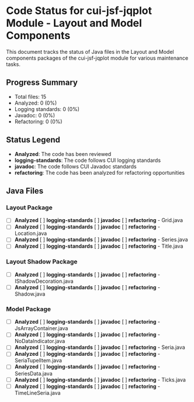 # Code Status for cui-jsf-jqplot Module - Layout and Model Components

This document tracks the status of Java files in the Layout and Model components packages of the cui-jsf-jqplot module for various maintenance tasks.

## Progress Summary
- Total files: 15
- Analyzed: 0 (0%)
- Logging standards: 0 (0%)
- Javadoc: 0 (0%)
- Refactoring: 0 (0%)

## Status Legend
- **Analyzed**: The code has been reviewed
- **logging-standards**: The code follows CUI logging standards
- **javadoc**: The code follows CUI Javadoc standards
- **refactoring**: The code has been analyzed for refactoring opportunities

## Java Files

### Layout Package
- [ ] **Analyzed** [ ] **logging-standards** [ ] **javadoc** [ ] **refactoring** - Grid.java
- [ ] **Analyzed** [ ] **logging-standards** [ ] **javadoc** [ ] **refactoring** - Location.java
- [ ] **Analyzed** [ ] **logging-standards** [ ] **javadoc** [ ] **refactoring** - Series.java
- [ ] **Analyzed** [ ] **logging-standards** [ ] **javadoc** [ ] **refactoring** - Title.java

### Layout Shadow Package
- [ ] **Analyzed** [ ] **logging-standards** [ ] **javadoc** [ ] **refactoring** - IShadowDecoration.java
- [ ] **Analyzed** [ ] **logging-standards** [ ] **javadoc** [ ] **refactoring** - Shadow.java

### Model Package
- [ ] **Analyzed** [ ] **logging-standards** [ ] **javadoc** [ ] **refactoring** - JsArrayContainer.java
- [ ] **Analyzed** [ ] **logging-standards** [ ] **javadoc** [ ] **refactoring** - NoDataIndicator.java
- [ ] **Analyzed** [ ] **logging-standards** [ ] **javadoc** [ ] **refactoring** - Seria.java
- [ ] **Analyzed** [ ] **logging-standards** [ ] **javadoc** [ ] **refactoring** - SeriaTupelItem.java
- [ ] **Analyzed** [ ] **logging-standards** [ ] **javadoc** [ ] **refactoring** - SeriesData.java
- [ ] **Analyzed** [ ] **logging-standards** [ ] **javadoc** [ ] **refactoring** - Ticks.java
- [ ] **Analyzed** [ ] **logging-standards** [ ] **javadoc** [ ] **refactoring** - TimeLineSeria.java